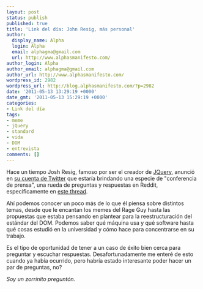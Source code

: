 ```yaml
---
layout: post
status: publish
published: true
title: 'Link del día: John Resig, más personal'
author:
  display_name: Alpha
  login: Alpha
  email: alphagma@gmail.com
  url: http://www.alphasmanifesto.com/
author_login: Alpha
author_email: alphagma@gmail.com
author_url: http://www.alphasmanifesto.com/
wordpress_id: 2982
wordpress_url: http://blog.alphasmanifesto.com/?p=2982
date: '2011-05-13 13:29:19 +0000'
date_gmt: '2011-05-13 15:29:19 +0000'
categories:
- Link del día
tags:
- meme
- jQuery
- standard
- vida
- DOM
- entrevista
comments: []
---
```


Hace un tiempo Josh Resig, famoso por ser el creador de <a href="http://www.jqueery.com/">JQuery</a>, anunció en <a href="http://twitter.com/#!/jeresig">su cuenta de Twitter</a> que estaría brindando una especie de "conferencia de prensa", una rueda de preguntas y respuestas en Reddit, específicamente en <a href="http://www.reddit.com/r/IAmA/comments/h42ak/i_am_john_resig_creator_of_jquery_ama/">este thread</a>.

Ahí podemos conocer un poco más de lo que él piensa sobre distintos temas, desde que le encantan los memes del Rage Guy hasta las propuestas que estaba pensando en plantear para la reestructuración del estándar del DOM. Podemos saber qué máquina usa y qué software hasta qué cosas estudió en la universidad y cómo hace para concentrarse en su trabajo.

Es el tipo de oportunidad de tener a un caso de éxito bien cerca para preguntar y escuchar respuestas. Desafortunadamente me enteré de esto cuando ya había ocurrido, pero habría estado interesante poder hacer un par de preguntas, no?

_Soy un zorrinito preguntón._
